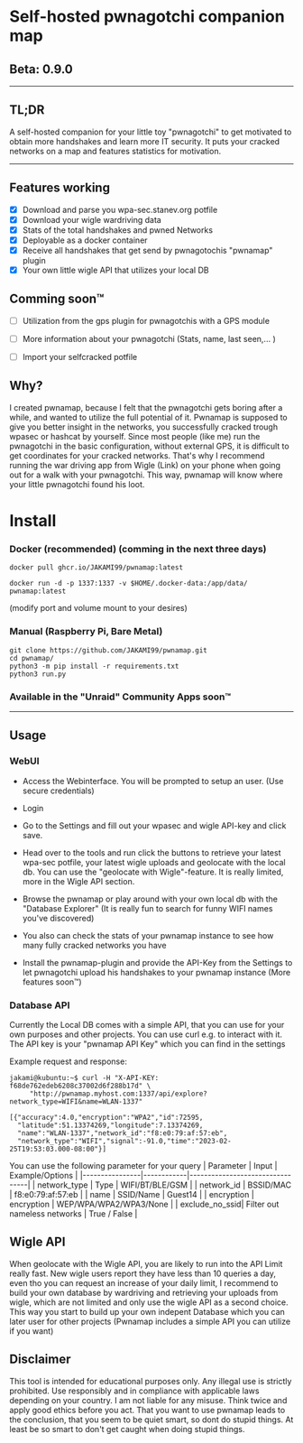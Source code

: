 # Self-hosted pwnagotchi companion map

## Beta: 0.9.0
---

## TL;DR
A self-hosted companion for your little toy "pwnagotchi" to get motivated to obtain more handshakes and learn more IT security. It puts your cracked networks on a map and features statistics for motivation.


---
## Features working
- [x] Download and parse you wpa-sec.stanev.org potfile
- [x] Download your wigle wardriving data
- [x] Stats of the total handshakes and pwned Networks
- [x] Deployable as a docker container
- [x] Receive all handshakes that get send by pwnagotochis "pwnamap" plugin
- [x] Your own little wigle API that utilizes your local DB

## Comming soon™
- [ ] Utilization from the gps plugin for pwnagotchis with a GPS module
- [ ] More information about your pwnagotchi (Stats, name, last seen,... )
- [ ] Import your selfcracked potfile




## Why?
I created pwnamap, because I felt that the pwnagotchi gets boring after a while, and wanted to utilize the full potential of it.
Pwnamap is supposed to give you better insight in the networks, you successfully cracked trough wpasec or hashcat by yourself.
Since most people (like me) run the pwnagotchi in the basic configuration, without external GPS, it is difficult to get coordinates for your cracked networks.
That's why I recommend running the war driving app from Wigle (Link) on your phone when going out for a walk with your pwnagotchi. This way, pwnamap will know where your little pwnagotchi found his loot.


# Install

### Docker  (recommended) (comming in the next three days)


```
docker pull ghcr.io/JAKAMI99/pwnamap:latest

docker run -d -p 1337:1337 -v $HOME/.docker-data:/app/data/ pwnamap:latest
```
(modify port and volume mount to your desires)
### Manual (Raspberry Pi, Bare Metal)
```
git clone https://github.com/JAKAMI99/pwnamap.git
cd pwnamap/
python3 -m pip install -r requirements.txt
python3 run.py
```
### Available in the "Unraid" Community Apps soon™

---
## Usage

### WebUI
- Access the Webinterface.
You will be prompted to setup an user. (Use secure credentials)

- Login

- Go to the Settings and fill out your wpasec and wigle API-key and click save.

- Head over to the tools and run click the buttons to retrieve your latest wpa-sec      potfile, your latest wigle uploads and geolocate with the local db.
You can use the "geolocate with Wigle"-feature. It is really limited, more in the Wigle API section.

- Browse the pwnamap or play around with your own local db with the "Database Explorer" (It is really fun to search for funny WIFI names you've discovered)

- You also can check the stats of your pwnamap instance to see how many fully cracked networks you have 

- Install the pwnamap-plugin and provide the API-Key from the Settings to let pwnagotchi upload his handshakes to your pwnamap instance (More features soon™)

### Database API

Currently the Local DB comes with a simple API, that you can use for your own purposes and other projects.
You can use curl e.g. to interact with it. The API key is your "pwnamap API Key" which you can find in the settings

Example request and response:

```
jakami@kubuntu:~$ curl -H "X-API-KEY: f68de762edeb6208c37002d6f288b17d" \
     "http://pwnamap.myhost.com:1337/api/explore?network_type=WIFI&name=WLAN-1337"

[{"accuracy":4.0,"encryption":"WPA2","id":72595,
  "latitude":51.13374269,"longitude":7.13374269,
  "name":"WLAN-1337","network_id":"f8:e0:79:af:57:eb",
  "network_type":"WIFI","signal":-91.0,"time":"2023-02-25T19:53:03.000-08:00"}]
```
You can use the following parameter for your query
| Parameter      | Input      |  Example/Options                |
|----------------|------------|---------------------------------|
| network_type   | Type       | WIFI/BT/BLE/GSM                 |
| network_id     | BSSID/MAC  | f8:e0:79:af:57:eb               |
| name           | SSID/Name  | Guest14                         |
| encryption     | encryption | WEP/WPA/WPA2/WPA3/None          |
| exclude_no_ssid| Filter out nameless networks | True / False  |


## Wigle API
When geolocate with the Wigle API, you are likely to run into the API Limit really fast.
New wigle users report they have less than 10 queries a day, even tho you can request an increase of your daily limit, I recommend to build your own database by wardriving and retrieving your uploads from wigle, which are not limited and only use the wigle API as a second choice.
This way you start to build up your own indepent Database which you can later user for other projects (Pwnamap includes a simple API you can utilize if you want)



## Disclaimer
This tool is intended for educational purposes only. Any illegal use is strictly prohibited. Use responsibly and in compliance with applicable laws depending on your country. I am not liable for any misuse. Think twice and apply good ethics before you act. That you want to use pwnamap leads to the conclusion, that you seem to be quiet smart, so dont do stupid things. At least be so smart to don't get caught when doing stupid things.
